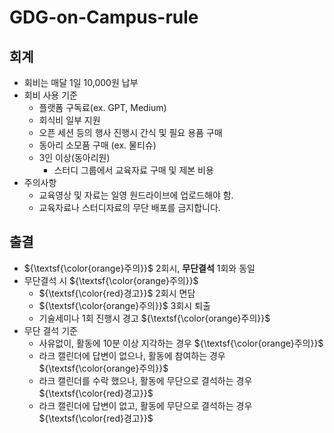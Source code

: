 # GDG-on-Campus-rule
## 회계
  - 회비는 매달 1일 10,000원 납부
  - 회비 사용 기준
    - 플랫폼 구독료(ex. GPT, Medium)
    - 회식비 일부 지원
    - 오픈 세션 등의 행사 진행시 간식 및 필요 용품 구매
    - 동아리 소모품 구매 (ex. 물티슈)
    - 3인 이상(동아리원)
      - 스터디 그룹에서 교육자료 구매 및 제본 비용
  - 주의사항
    - 교육영상 및 자료는 일영 원드라이브에 업로드해야 함.
    - 교육자료나 스터디자료의 무단 배포를 금지합니다.
## 출결
  - ${\textsf{\color{orange}주의}}$ 2회시, **무단결석** 1회와 동일
  - 무단결석 시 ${\textsf{\color{orange}주의}}$
    - ${\textsf{\color{red}경고}}$ 2회시 면담
    - ${\textsf{\color{orange}주의}}$ 3회시 퇴출
    - 기술세미나 1회 진행시 경고 ${\textsf{\color{orange}주의}}$
  - 무단 결석 기준
    - 사유없이, 활동에 10분 이상 지각하는 경우 ${\textsf{\color{orange}주의}}$
    - 라크 캘린더에 답변이 없으나, 활동에 참여하는 경우 ${\textsf{\color{orange}주의}}$
    - 라크 캘린더를 수락 했으나, 활동에 무단으로 결석하는 경우 ${\textsf{\color{red}경고}}$
    - 라크 캘린더에 답변이 없고, 활동에 무단으로 결석하는 경우 ${\textsf{\color{red}경고}}$
